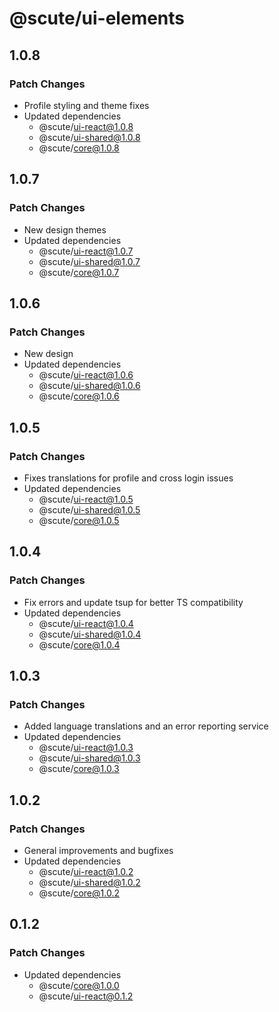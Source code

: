 # @scute/ui-elements

## 1.0.8

### Patch Changes

- Profile styling and theme fixes
- Updated dependencies
  - @scute/ui-react@1.0.8
  - @scute/ui-shared@1.0.8
  - @scute/core@1.0.8

## 1.0.7

### Patch Changes

- New design themes
- Updated dependencies
  - @scute/ui-react@1.0.7
  - @scute/ui-shared@1.0.7
  - @scute/core@1.0.7

## 1.0.6

### Patch Changes

- New design
- Updated dependencies
  - @scute/ui-react@1.0.6
  - @scute/ui-shared@1.0.6
  - @scute/core@1.0.6

## 1.0.5

### Patch Changes

- Fixes translations for profile and cross login issues
- Updated dependencies
  - @scute/ui-react@1.0.5
  - @scute/ui-shared@1.0.5
  - @scute/core@1.0.5

## 1.0.4

### Patch Changes

- Fix errors and update tsup for better TS compatibility
- Updated dependencies
  - @scute/ui-react@1.0.4
  - @scute/ui-shared@1.0.4
  - @scute/core@1.0.4

## 1.0.3

### Patch Changes

- Added language translations and an error reporting service
- Updated dependencies
  - @scute/ui-react@1.0.3
  - @scute/ui-shared@1.0.3
  - @scute/core@1.0.3

## 1.0.2

### Patch Changes

- General improvements and bugfixes
- Updated dependencies
  - @scute/ui-react@1.0.2
  - @scute/ui-shared@1.0.2
  - @scute/core@1.0.2

## 0.1.2

### Patch Changes

- Updated dependencies
  - @scute/core@1.0.0
  - @scute/ui-react@0.1.2
